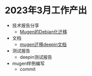 # 2023年3月工作产出
- 技术报告分享
  - [Mugen的Debian化迁移](../Report/mugen%E8%BF%81%E7%A7%BB/Mugen%E7%9A%84Debian%E5%8C%96%E8%BF%81%E7%A7%BB.pptx)
- 文档
  - [mugen迁移deepin文档](../Doc/mugen%E8%BF%81%E7%A7%BBdeepin%E6%96%87%E6%A1%A3.md)
- 测试报告
  - deepin测试报告
- mugen样例编写
  - commit